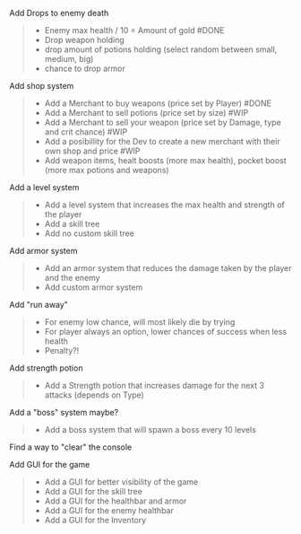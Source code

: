 Add Drops to enemy death
> - Enemy max health / 10 = Amount of gold #DONE
> - Drop weapon holding
> - drop amount of potions holding (select random between small, medium, big)
> - chance to drop armor

Add shop system
> - Add a Merchant to buy weapons (price set by Player) #DONE
> - Add a Merchant to sell potions (price set by size) #WIP
> - Add a Merchant to sell your weapon (price set by Damage, type and crit chance)  #WIP
> - Add a posibillity for the Dev to create a new merchant with their own shop and price #WIP
> - Add weapon items, healt boosts (more max health), pocket boost (more max potions and weapons) 

Add a level system
> - Add a level system that increases the max health and strength of the player
> - Add a skill tree
> - Add no custom skill tree

Add armor system
> - Add an armor system that reduces the damage taken by the player and the enemy
> - Add custom armor system 

Add "run away"
> - For enemy low chance, will most likely die by trying
> - For player always an option, lower chances of success when less health
> - Penalty?!

Add strength potion
> - Add a Strength potion that increases damage for the next 3 attacks (depends on Type)

Add a "boss" system maybe?
> - Add a boss system that will spawn a boss every 10 levels

Find a way to "clear" the console

Add GUI for the game
> - Add a GUI for better visibility of the game
> - Add a GUI for the skill tree
> - Add a GUI for the healthbar and armor
> - Add a GUI for the enemy healthbar
> - Add a GUI for the Inventory